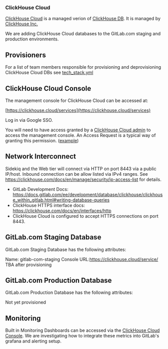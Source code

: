 ### ClickHouse Cloud

[ClickHouse Cloud](https://clickhouse.cloud) is a managed verion of [ClickHouse DB](https://github.com/ClickHouse/ClickHouse).  It is managed by [ClickHouse Inc.](https://clickhouse.com)

We are adding ClickHouse Cloud databases to the GitLab.com staging and production environments.

## Provisioners

For a list of team members responsible for provisioning and deprovisioning ClickHouse Cloud DBs see [tech_stack.yml](https://gitlab.com/gitlab-com/www-gitlab-com/-/blob/master/data/tech_stack.yml)

## ClickHouse Cloud Console

The management console for ClickHouse Cloud can be accessed at:

[https://clickhouse.cloud/services](https://clickhouse.cloud/services)

Log in via Google SSO.

You will need to have access granted by a [ClickHouse Cloud admin](https://gitlab.com/gitlab-com/team-member-epics/access-requests/-/issues/23987) to access the management console.  An Access Request is a typical way of granting this permission. ([example](https://gitlab.com/gitlab-com/team-member-epics/access-requests/-/issues/23987))

## Network Interconnect

Sidekiq and the Web tier will connect via HTTP on port 8443 via a public IP/host.  Inbound connection can be allow listed via IPv4 ranges.  See https://clickhouse.com/docs/en/manage/security/ip-access-list for details.

* GitLab Development Docs: https://docs.gitlab.com/ee/development/database/clickhouse/clickhouse_within_gitlab.html#writing-database-queries
* ClickHouse HTTPS interface docs: https://clickhouse.com/docs/en/interfaces/http
* ClickHouse Cloud is configured to accept HTTPS connections on port 8443.

## GitLab.com Staging Database

GitLab.com Staging Database has the following attributes:

Name: gitlab-com-staging
Console URL:https://clickhouse.cloud/service/ TBA after provisioning



## GitLab.com Production Database

GitLab.com Production Database has the following attributes:

Not yet provisioned



## Monitoring

Built in Monitoring Dashboards can be accessed via the [ClickHouse Cloud Console](https://clickhouse.cloud/services).  We are investigating how to integrate these metrics into GitLab's grafana and alerting setup.

